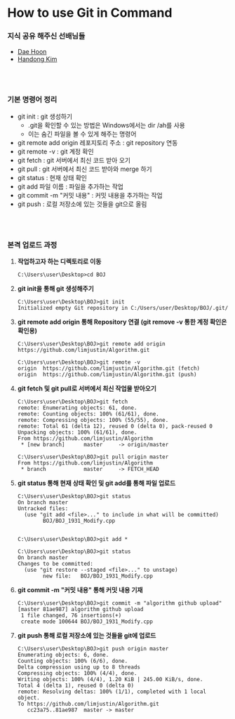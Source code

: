 # How to use Git in Command

### 지식 공유 해주신 선배님들

* [Dae Hoon](https://github.com/daehoon12) 
* [Handong Kim](https://github.com/201411108) 

<br></br>

### **기본 명령어 정리**

- git init : git 생성하기
  - .git을 확인할 수 있는 방법은 Windows에서는 dir /ah를 사용
  - 이는 숨긴 파일을 볼 수 있게 해주는 명령어
- git remote add origin 레포지토리 주소 : git repository 연동
- git remote -v : git 계정 확인
- git fetch : git 서버에서 최신 코드 받아 오기
- git pull : git 서버에서 최신 코드 받아와 merge 하기
- git status : 현재 상태 확인
- git add 파일 이름 : 파일을 추가하는 작업
- git commit -m "커밋 내용" : 커밋 내용을 추가하는 작업
- git push : 로컬 저장소에 있는 것들을 git으로 올림

<br></br>

### 본격 업로드 과정

1. **작업하고자 하는 디렉토리로 이동**

   ```
   C:\Users\user\Desktop>cd BOJ
   ```

2. **git init을 통해 git 생성해주기**

   ```
   C:\Users\user\Desktop\BOJ>git init
   Initialized empty Git repository in C:/Users/user/Desktop/BOJ/.git/
   ```

3. **git remote add origin 통해 Repository 연결 (git remove -v 통한 계정 확인은 확인용)**

   ```
   C:\Users\user\Desktop\BOJ>git remote add origin https://github.com/limjustin/Algorithm.git
   
   C:\Users\user\Desktop\BOJ>git remote -v
   origin  https://github.com/limjustin/Algorithm.git (fetch)
   origin  https://github.com/limjustin/Algorithm.git (push)
   ```

4. **git fetch 및 git pull로 서버에서 최신 작업물 받아오기**

   ```
   C:\Users\user\Desktop\BOJ>git fetch
   remote: Enumerating objects: 61, done.
   remote: Counting objects: 100% (61/61), done.
   remote: Compressing objects: 100% (55/55), done.
   remote: Total 61 (delta 12), reused 0 (delta 0), pack-reused 0
   Unpacking objects: 100% (61/61), done.
   From https://github.com/limjustin/Algorithm
    * [new branch]      master     -> origin/master
   
   C:\Users\user\Desktop\BOJ>git pull origin master
   From https://github.com/limjustin/Algorithm
    * branch            master     -> FETCH_HEAD
   ```

5. **git status 통해 현재 상태 확인 및 git add를 통해 파일 업로드**

   ```
   C:\Users\user\Desktop\BOJ>git status
   On branch master
   Untracked files:
     (use "git add <file>..." to include in what will be committed)
           BOJ/BOJ_1931_Modify.cpp
           
   
   C:\Users\user\Desktop\BOJ>git add *
   
   C:\Users\user\Desktop\BOJ>git status
   On branch master
   Changes to be committed:
     (use "git restore --staged <file>..." to unstage)
           new file:   BOJ/BOJ_1931_Modify.cpp
   ```

6. **git commit -m "커밋 내용" 통해 커밋 내용 기재**

   ```
   C:\Users\user\Desktop\BOJ>git commit -m "algorithm github upload"
   [master 81ae987] algorithm github upload
    1 file changed, 76 insertions(+)
    create mode 100644 BOJ/BOJ_1931_Modify.cpp
   ```

7. **git push 통해 로컬 저장소에 있는 것들을 git에 업로드**

   ```
   C:\Users\user\Desktop\BOJ>git push origin master
   Enumerating objects: 6, done.
   Counting objects: 100% (6/6), done.
   Delta compression using up to 8 threads
   Compressing objects: 100% (4/4), done.
   Writing objects: 100% (4/4), 1.20 KiB | 245.00 KiB/s, done.
   Total 4 (delta 1), reused 0 (delta 0)
   remote: Resolving deltas: 100% (1/1), completed with 1 local object.
   To https://github.com/limjustin/Algorithm.git
      cc23a75..81ae987  master -> master
   ```